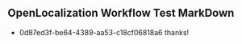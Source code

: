 ## OpenLocalization Workflow Test MarkDown
* 0d87ed3f-be64-4389-aa53-c18cf06818a6 thanks!

<!--HONumber=Sep16_HO1-->


